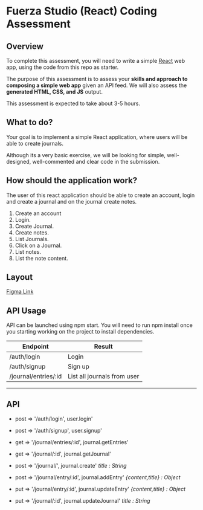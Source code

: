 # Fuerza Studio (React) Coding Assessment

## Overview

To complete this assessment, you will need to write a simple [React](https://facebook.github.io/react/) web app, using the code from this repo as starter.

The purpose of this assessment is to assess your **skills and approach to composing a simple web app** given an API feed. We will also assess the **generated HTML, CSS, and JS** output.

This assessment is expected to take about 3-5 hours.

## What to do?

Your goal is to implement a simple React application, where users will be able to create journals.

Although its a very basic exercise, we will be looking for simple, well-designed, well-commented and clear code in the submission.

## How should the application work?

The user of this react application should be able to create an account, login and create a journal and on the journal create notes.

1. Create an account
2. Login.
3. Create Journal.
4. Create notes.
5. List Journals.
6. Click on a Journal.
7. List notes.
8. List the note content.


## Layout
[Figma Link](https://www.figma.com/file/xFIfu4rDvvxZUpwZUIh2EM/Teste?node-id=0%3A1)

## API Usage

API can be launched using npm start. You will need to run npm install once you starting working on the project to install dependencies.

| Endpoint             | Result                      |
| -------------------- | --------------------------- |
| /auth/login          | Login                       |
| /auth/signup         | Sign up                     |
| /journal/entries/:id | List all journals from user |

---

## API

- post => '/auth/login', user.login'
- post => '/auth/signup', user.signup'

- get => '/journal/entries/:id', journal.getEntries'
- get => '/journal/:id', journal.getJournal'

- post => '/journal/', journal.create' _title : String_
- post => '/journal/entry/:id', journal.addEntry' _{content,title} : Object_

- put => '/journal/entry/:id', journal.updateEntry' _{content,title} : Object_
- put => '/journal/:id', journal.updateJournal' _title : String_
